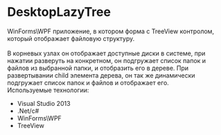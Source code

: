 DesktopLazyTree
===============
WinForms\WPF приложение, в котором форма с TreeView контролом, который отображает файловую структуру.<br/><br/>
В корневых узлах он отображает доступные диски в системе, при нажатии разверуть на конкретном, он подгружает список папок и файлов из выбранной папки, и отобразить его в дереве. При развертывании child элемента дерева, он так же динамически подгружает список папок и файлов и отображает его. 
<br>Используемые технологии:
<ul>
<li>Visual Studio 2013</li>
<li>.Net/c#</li>
<li>WinForms\WPF</li> 
<li>TreeView</li>
<ul>
